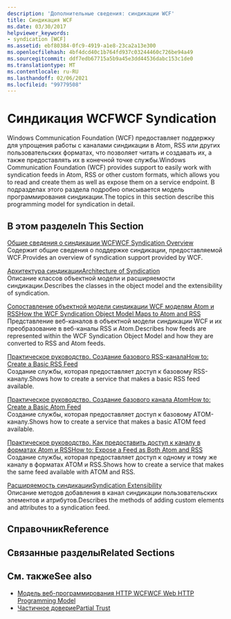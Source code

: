 ```yaml
---
description: 'Дополнительные сведения: синдикации WCF'
title: Синдикация WCF
ms.date: 03/30/2017
helpviewer_keywords:
- syndication [WCF]
ms.assetid: ebf80384-0fc9-4919-a1e8-23ca2a13e300
ms.openlocfilehash: 4bf4dcd40c1b764fd937c03244460c726be94a49
ms.sourcegitcommit: ddf7edb67715a5b9a45e3dd44536dabc153c1de0
ms.translationtype: MT
ms.contentlocale: ru-RU
ms.lasthandoff: 02/06/2021
ms.locfileid: "99779508"
---
```

# <a name="wcf-syndication"></a><span data-ttu-id="b85c9-103">Синдикация WCF</span><span class="sxs-lookup"><span data-stu-id="b85c9-103">WCF Syndication</span></span>

<span data-ttu-id="b85c9-104">Windows Communication Foundation (WCF) предоставляет поддержку для упрощения работы с каналами синдикации в Atom, RSS или других пользовательских форматах, что позволяет читать и создавать их, а также предоставлять их в конечной точке службы.</span><span class="sxs-lookup"><span data-stu-id="b85c9-104">Windows Communication Foundation (WCF) provides support to easily work with syndication feeds in Atom, RSS or other custom formats, which allows you to read and create them as well as expose them on a service endpoint.</span></span> <span data-ttu-id="b85c9-105">В подразделах этого раздела подробно описывается модель программирования синдикации.</span><span class="sxs-lookup"><span data-stu-id="b85c9-105">The topics in this section describe this programming model for syndication in detail.</span></span>  
  
## <a name="in-this-section"></a><span data-ttu-id="b85c9-106">В этом разделе</span><span class="sxs-lookup"><span data-stu-id="b85c9-106">In This Section</span></span>  

 [<span data-ttu-id="b85c9-107">Общие сведения о синдикации WCF</span><span class="sxs-lookup"><span data-stu-id="b85c9-107">WCF Syndication Overview</span></span>](wcf-syndication-overview.md)  
 <span data-ttu-id="b85c9-108">Содержит общие сведения о поддержке синдикации, предоставляемой WCF.</span><span class="sxs-lookup"><span data-stu-id="b85c9-108">Provides an overview of syndication support provided by WCF.</span></span>  
  
 [<span data-ttu-id="b85c9-109">Архитектура синдикации</span><span class="sxs-lookup"><span data-stu-id="b85c9-109">Architecture of Syndication</span></span>](architecture-of-syndication.md)  
 <span data-ttu-id="b85c9-110">Описание классов объектной модели и расширяемости синдикации.</span><span class="sxs-lookup"><span data-stu-id="b85c9-110">Describes the classes in the object model and the extensibility of syndication.</span></span>  
  
 [<span data-ttu-id="b85c9-111">Сопоставление объектной модели синдикации WCF моделям Atom и RSS</span><span class="sxs-lookup"><span data-stu-id="b85c9-111">How the WCF Syndication Object Model Maps to Atom and RSS</span></span>](how-the-wcf-syndication-object-model-maps-to-atom-and-rss.md)  
 <span data-ttu-id="b85c9-112">Представление веб-каналов в объектной модели синдикации WCF и их преобразование в веб-каналы RSS и Atom.</span><span class="sxs-lookup"><span data-stu-id="b85c9-112">Describes how feeds are represented within the WCF Syndication Object Model and how they are converted to RSS and Atom feeds.</span></span>  
  
 [<span data-ttu-id="b85c9-113">Практическое руководство. Создание базового RSS-канала</span><span class="sxs-lookup"><span data-stu-id="b85c9-113">How to: Create a Basic RSS Feed</span></span>](how-to-create-a-basic-rss-feed.md)  
 <span data-ttu-id="b85c9-114">Создание службы, которая предоставляет доступ к базовому RSS-каналу.</span><span class="sxs-lookup"><span data-stu-id="b85c9-114">Shows how to create a service that makes a basic RSS feed available.</span></span>  
  
 [<span data-ttu-id="b85c9-115">Практическое руководство. Создание базового канала Atom</span><span class="sxs-lookup"><span data-stu-id="b85c9-115">How to: Create a Basic Atom Feed</span></span>](how-to-create-a-basic-atom-feed.md)  
 <span data-ttu-id="b85c9-116">Создание службы, которая предоставляет доступ к базовому ATOM-каналу.</span><span class="sxs-lookup"><span data-stu-id="b85c9-116">Shows how to create a service that makes a basic ATOM feed available.</span></span>  
  
 [<span data-ttu-id="b85c9-117">Практическое руководство. Как предоставить доступ к каналу в форматах Atom и RSS</span><span class="sxs-lookup"><span data-stu-id="b85c9-117">How to: Expose a Feed as Both Atom and RSS</span></span>](how-to-expose-a-feed-as-both-atom-and-rss.md)  
 <span data-ttu-id="b85c9-118">Создание службы, которая предоставляет доступ к одному и тому же каналу в форматах ATOM и RSS.</span><span class="sxs-lookup"><span data-stu-id="b85c9-118">Shows how to create a service that makes the same feed available with ATOM and RSS.</span></span>  
  
 [<span data-ttu-id="b85c9-119">Расширяемость синдикации</span><span class="sxs-lookup"><span data-stu-id="b85c9-119">Syndication Extensibility</span></span>](syndication-extensibility.md)  
 <span data-ttu-id="b85c9-120">Описание методов добавления в канал синдикации пользовательских элементов и атрибутов.</span><span class="sxs-lookup"><span data-stu-id="b85c9-120">Describes the methods of adding custom elements and attributes to a syndication feed.</span></span>  
  
## <a name="reference"></a><span data-ttu-id="b85c9-121">Справочник</span><span class="sxs-lookup"><span data-stu-id="b85c9-121">Reference</span></span>  
  
## <a name="related-sections"></a><span data-ttu-id="b85c9-122">Связанные разделы</span><span class="sxs-lookup"><span data-stu-id="b85c9-122">Related Sections</span></span>  
  
## <a name="see-also"></a><span data-ttu-id="b85c9-123">См. также</span><span class="sxs-lookup"><span data-stu-id="b85c9-123">See also</span></span>

- [<span data-ttu-id="b85c9-124">Модель веб-программирования HTTP WCF</span><span class="sxs-lookup"><span data-stu-id="b85c9-124">WCF Web HTTP Programming Model</span></span>](wcf-web-http-programming-model.md)
- [<span data-ttu-id="b85c9-125">Частичное доверие</span><span class="sxs-lookup"><span data-stu-id="b85c9-125">Partial Trust</span></span>](partial-trust.md)
